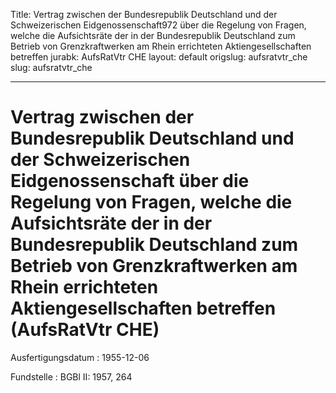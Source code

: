 Title: Vertrag zwischen der Bundesrepublik Deutschland und der Schweizerischen Eidgenossenschaft972
  über die Regelung von Fragen, welche die Aufsichtsräte der in der Bundesrepublik
  Deutschland zum Betrieb von Grenzkraftwerken am Rhein errichteten Aktiengesellschaften
  betreffen
jurabk: AufsRatVtr CHE
layout: default
origslug: aufsratvtr_che
slug: aufsratvtr_che

---

# Vertrag zwischen der Bundesrepublik Deutschland und der Schweizerischen Eidgenossenschaft über die Regelung von Fragen, welche die Aufsichtsräte der in der Bundesrepublik Deutschland zum Betrieb von Grenzkraftwerken am Rhein errichteten Aktiengesellschaften betreffen (AufsRatVtr CHE)

Ausfertigungsdatum
:   1955-12-06

Fundstelle
:   BGBl II: 1957, 264

